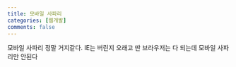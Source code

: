 ```yaml
---
title: 모바일 사파리
categories: [웹개발]
comments: false
---
```


모바일 사파리 정말 거지같다.
IE는 버린지 오래고 딴 브라우저는 다 되는데 모바일 사파리만 안된다
